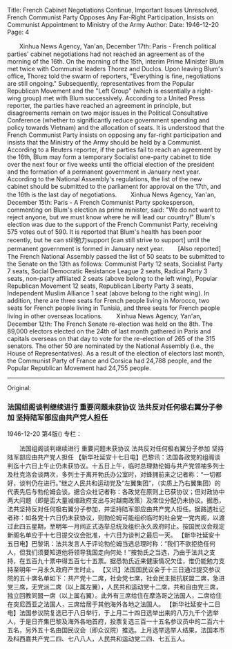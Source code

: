 Title: French Cabinet Negotiations Continue, Important Issues Unresolved, French Communist Party Opposes Any Far-Right Participation, Insists on Communist Appointment to Ministry of the Army
Author:
Date: 1946-12-20
Page: 4

　　Xinhua News Agency, Yan'an, December 17th: Paris - French political parties' cabinet negotiations had not reached an agreement as of the morning of the 16th. On the morning of the 15th, interim Prime Minister Blum met twice with Communist leaders Thorez and Duclos. Upon leaving Blum's office, Thorez told the swarm of reporters, "Everything is fine, negotiations are still ongoing." Subsequently, representatives from the Popular Republican Movement and the "Left Group" (which is essentially a right-wing group) met with Blum successively. According to a United Press reporter, the parties have reached an agreement in principle, but disagreements remain on two major issues in the Political Consultative Conference (whether to significantly reduce government spending and policy towards Vietnam) and the allocation of seats. It is understood that the French Communist Party insists on opposing any far-right participation and insists that the Ministry of the Army should be held by a Communist. According to a Reuters reporter, if the parties fail to reach an agreement by the 16th, Blum may form a temporary Socialist one-party cabinet to tide over the next four or five weeks until the official election of the president and the formation of a permanent government in January next year. According to the National Assembly's regulations, the list of the new cabinet should be submitted to the parliament for approval on the 17th, and the 16th is the last day of negotiations.
　　Xinhua News Agency, Yan'an, December 15th: Paris - A French Communist Party spokesperson, commenting on Blum's election as prime minister, said: "We do not want to reject anyone, but we must know where he will lead our country!" Blum's election was due to the support of the French Communist Party, receiving 575 votes out of 590. It is reported that Blum's health has been poor recently, but he can still勉力support [can still strive to support] until the permanent government is formed in January next year.
　　[Also reported] The French National Assembly passed the list of 50 seats to be submitted to the Senate on the 13th as follows: Communist Party 12 seats, Socialist Party 7 seats, Social Democratic Resistance League 2 seats, Radical Party 3 seats, non-party affiliated 2 seats (above belong to the left wing), Popular Republican Movement 12 seats, Republican Liberty Party 3 seats, Independent Muslim Alliance 1 seat (above belong to the right wing). In addition, there are three seats for French people living in Morocco, two seats for French people living in Tunisia, and three seats for French people living in other overseas locations.
　　Xinhua News Agency, Yan'an, December 12th: The French Senate re-election was held on the 8th. The 89,000 electors elected on the 24th of last month gathered in Paris and capitals overseas on that day to vote for the re-election of 265 of the 315 senators. The other 50 are nominated by the National Assembly (i.e., the House of Representatives). As a result of the election of electors last month, the Communist Party of France and Corsica had 24,788 people, and the Popular Republican Movement had 24,755 people.



<hr /> 

Original: 


### 法国组阁谈判继续进行  重要问题未获协议  法共反对任何极右翼分子参加  坚持陆军部应由共产党人担任

1946-12-20
第4版()
专栏：

　　法国组阁谈判继续进行
    重要问题未获协议
    法共反对任何极右翼分子参加
    坚持陆军部应由共产党人担任
    【新华社延安十七日电】巴黎讯：法国各政党的组阁谈判迄十六日上午止仍未获协议。十五日上午，临时总理勃伦姆与共产党领袖多列士及杜克洛会谈两次，多列士于离开勃氏办公室时，对蜂拥前来之记者称：“一切都好，谈判仍在进行。”继之人民共和运动党及“左翼集团”，（实质上乃右翼集团）的代表先后与勃伦姆会谈。据合众社记者称：各政党在原则上已获协议；但对政协中两大问题（即是否大量减缩政府支出与对越南政策）及席位分配仍未协议。据悉，法共坚持反对任何极右翼分子参加，并坚持陆军部应由共产党人担任。据路透社记者称：如各党十六日仍未获协议，则勃伦姆可能组织临时的社会党一党内阁，以渡过此四五星期，至明年一月间正式选举总统及组织永久政府时止。按国民议会规定新阁名单应于十七日提交议会批准，十六日为谈判之最后一天。
    【新华社延安十五日电】巴黎讯：法共发言人于评论勃伦姆当选总理时称：“我们不欲拒绝任何人，但我们须要知道他将领导我国走向何处！”按勃氏之当选，乃由于法共之支持，在五百九十票中得五百七十五票。据悉勃氏近来健康情况欠佳，惟仍能勉力支持至明年一月永久政府产生时止。
    【又讯】法国国民议会于十三日通过提交参议院的五十席名单如下：共产党十二席，社会党七席，社会民主抵抗联盟二席，急进党三席，无党派二席（以上属左翼），人民共和运动党十二席，共和自由党三席，独立回教同盟一席（以上属右翼）。此外有三席给住在摩洛哥之法国人，二席给住在突尼西亚之法国人，三席给居于其他海外各地之法国人。
    【新华社延安十二日电】法国参议院复选已于八日举行，于上月二十四日选举出来的八万九千个选举人，于是日齐集巴黎及海外各地首府，投票复选三百一十五名参议员中的二百六十五名，另外五十名由国民议会（即众议院）推选。上月选举选举人结果，法国本市及科西嘉共产党二四、七八八人，人民共和运动党二四、七五五人。
